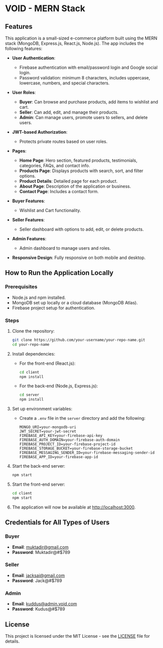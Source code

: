 # VOID - MERN Stack

## Features

This application is a small-sized e-commerce platform built using the MERN stack (MongoDB, Express.js, React.js, Node.js). The app includes the following features:

- **User Authentication**:
  - Firebase authentication with email/password login and Google social login.
  - Password validation: minimum 8 characters, includes uppercase, lowercase, numbers, and special characters.
- **User Roles**:

  - **Buyer**: Can browse and purchase products, add items to wishlist and cart.
  - **Seller**: Can add, edit, and manage their products.
  - **Admin**: Can manage users, promote users to sellers, and delete users.

- **JWT-based Authorization**:
  - Protects private routes based on user roles.
- **Pages**:
  - **Home Page**: Hero section, featured products, testimonials, categories, FAQs, and contact info.
  - **Products Page**: Displays products with search, sort, and filter options.
  - **Product Details**: Detailed page for each product.
  - **About Page**: Description of the application or business.
  - **Contact Page**: Includes a contact form.
- **Buyer Features**:
  - Wishlist and Cart functionality.
- **Seller Features**:
  - Seller dashboard with options to add, edit, or delete products.
- **Admin Features**:

  - Admin dashboard to manage users and roles.

- **Responsive Design**: Fully responsive on both mobile and desktop.

## How to Run the Application Locally

### Prerequisites

- Node.js and npm installed.
- MongoDB set up locally or a cloud database (MongoDB Atlas).
- Firebase project setup for authentication.

### Steps

1. Clone the repository:

   ```bash
   git clone https://github.com/your-username/your-repo-name.git
   cd your-repo-name
   ```

2. Install dependencies:

   - For the front-end (React.js):

     ```bash
     cd client
     npm install
     ```

   - For the back-end (Node.js, Express.js):
     ```bash
     cd server
     npm install
     ```

3. Set up environment variables:

   - Create a `.env` file in the `server` directory and add the following:

     ```
     MONGO_URI=your-mongodb-uri
     JWT_SECRET=your-jwt-secret
     FIREBASE_API_KEY=your-firebase-api-key
     FIREBASE_AUTH_DOMAIN=your-firebase-auth-domain
     FIREBASE_PROJECT_ID=your-firebase-project-id
     FIREBASE_STORAGE_BUCKET=your-firebase-storage-bucket
     FIREBASE_MESSAGING_SENDER_ID=your-firebase-messaging-sender-id
     FIREBASE_APP_ID=your-firebase-app-id
     ```

4. Start the back-end server:

   ```bash
   npm start
   ```

5. Start the front-end server:

   ```bash
   cd client
   npm start
   ```

6. The application will now be available at [http://localhost:3000](http://localhost:3000).

## Credentials for All Types of Users

### Buyer

- **Email**: muktadir@gmail.com
- **Password**: Muktadir@#$789

### Seller

- **Email**: jacksai@gmail.com
- **Password**: Jack@#$789

### Admin

- **Email**: kuddus@admin.void.com
- **Password**: Kudus@#$789

## License

This project is licensed under the MIT License - see the [LICENSE](LICENSE) file for details.
